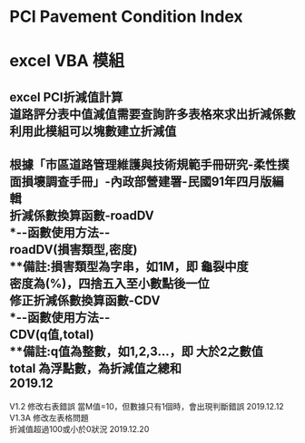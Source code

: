# PCI Pavement Condition Index
# excel VBA 模組  
excel PCI折減值計算  
道路評分表中值減值需要查詢許多表格來求出折減係數  
利用此模組可以塊數建立折減值  
---------------------------
根據「市區道路管理維護與技術規範手冊研究-柔性撲面損壞調查手冊」-內政部營建署-民國91年四月版編輯  
折減係數換算函數-roadDV  
*--函數使用方法--  
roadDV(損害類型,密度)   
**備註:損害類型為字串，如1M，即 龜裂中度   
    密度為(%)，四捨五入至小數點後一位  
修正折減係數換算函數-CDV  
*--函數使用方法--  
CDV(q值,total)  
**備註:q值為整數，如1,2,3...，即 大於2之數值   
    total 為浮點數，為折減值之總和  
2019.12      
---------------------------
V1.2 修改右表錯誤
當M值=10，但數據只有1個時，會出現判斷錯誤 2019.12.12  
V1.3A 修改左表格問題  
折減值超過100或小於0狀況 2019.12.20  
